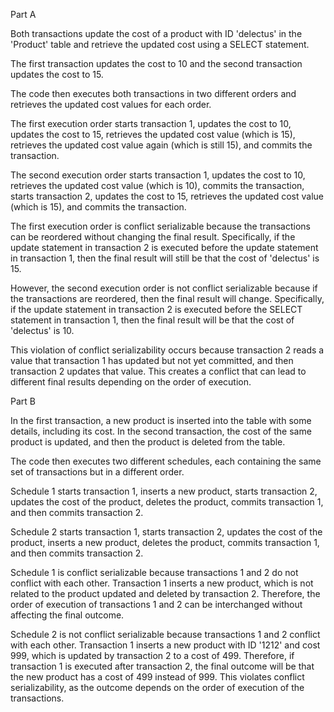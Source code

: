 Part A

Both transactions update the cost of a product with ID 'delectus' in the 'Product' table and retrieve the updated cost using a SELECT statement.

The first transaction updates the cost to 10 and the second transaction updates the cost to 15.

The code then executes both transactions in two different orders and retrieves the updated cost values for each order.

The first execution order starts transaction 1, updates the cost to 10, updates the cost to 15, retrieves the updated cost value (which is 15), retrieves the updated cost value again (which is still 15), and commits the transaction.

The second execution order starts transaction 1, updates the cost to 10, retrieves the updated cost value (which is 10), commits the transaction, starts transaction 2, updates the cost to 15, retrieves the updated cost value (which is 15), and commits the transaction.

The first execution order is conflict serializable because the transactions can be reordered without changing the final result. Specifically, if the update statement in transaction 2 is executed before the update statement in transaction 1, then the final result will still be that the cost of 'delectus' is 15.

However, the second execution order is not conflict serializable because if the transactions are reordered, then the final result will change. Specifically, if the update statement in transaction 2 is executed before the SELECT statement in transaction 1, then the final result will be that the cost of 'delectus' is 10.

This violation of conflict serializability occurs because transaction 2 reads a value that transaction 1 has updated but not yet committed, and then transaction 2 updates that value. This creates a conflict that can lead to different final results depending on the order of execution.

Part B

In the first transaction, a new product is inserted into the table with some details, including its cost. In the second transaction, the cost of the same product is updated, and then the product is deleted from the table.

The code then executes two different schedules, each containing the same set of transactions but in a different order.

Schedule 1 starts transaction 1, inserts a new product, starts transaction 2, updates the cost of the product, deletes the product, commits transaction 1, and then commits transaction 2.

Schedule 2 starts transaction 1, starts transaction 2, updates the cost of the product, inserts a new product, deletes the product, commits transaction 1, and then commits transaction 2.

Schedule 1 is conflict serializable because transactions 1 and 2 do not conflict with each other. Transaction 1 inserts a new product, which is not related to the product updated and deleted by transaction 2. Therefore, the order of execution of transactions 1 and 2 can be interchanged without affecting the final outcome.

Schedule 2 is not conflict serializable because transactions 1 and 2 conflict with each other. Transaction 1 inserts a new product with ID '1212' and cost 999, which is updated by transaction 2 to a cost of 499. Therefore, if transaction 1 is executed after transaction 2, the final outcome will be that the new product has a cost of 499 instead of 999. This violates conflict serializability, as the outcome depends on the order of execution of the transactions.










